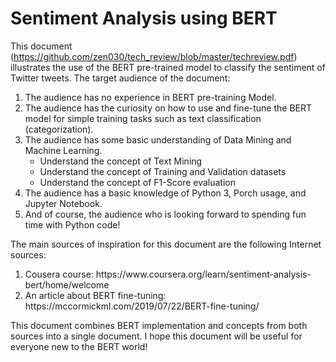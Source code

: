# Sentiment Analysis using BERT

This document (https://github.com/zen030/tech_review/blob/master/techreview.pdf) illustrates the use of the BERT pre-trained model to classify the sentiment of Twitter tweets.
The target audience of the document:
<ol>
 <li>The audience has no experience in BERT pre-training Model.</li>
 <li>The audience has the curiosity on how to use and fine-tune the BERT model for simple training tasks such as text classification (categorization).</li>
 <li>The audience has some basic understanding of Data Mining and Machine Learning.
<ul>
 <li>Understand the concept of Text Mining</li> 
 <li>Understand the concept of Training and Validation datasets</li>  
 <li>Understand the concept of F1-Score evaluation</li> 
</ul></li>  
<li>The audience has a basic knowledge of Python 3, Porch usage, and Jupyter Notebook.</li>
<li>And of course, the audience who is looking forward to spending fun time with Python code!</li>
</ol>


The main sources of inspiration for this document are the following Internet sources:
<ol>
<li>Cousera course: https://www.coursera.org/learn/sentiment-analysis-bert/home/welcome</li>
<li>An article about BERT fine-tuning: https://mccormickml.com/2019/07/22/BERT-fine-tuning/</li>
</ol>

This document combines BERT implementation and concepts from both sources into a single document. I hope this document will be useful for everyone new to the BERT world!
